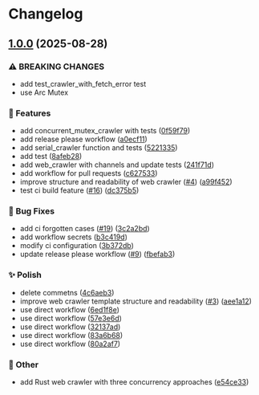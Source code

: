 # Changelog

## [1.0.0](https://github.com/nabil-Tounarti/rust-web-crawler/compare/rust_web_crawler-v0.1.0...rust_web_crawler-v1.0.0) (2025-08-28)


### ⚠ BREAKING CHANGES

* add test_crawler_with_fetch_error test
* use Arc Mutex

### 🚀 Features

* add concurrent_mutex_crawler with tests ([0f59f79](https://github.com/nabil-Tounarti/rust-web-crawler/commit/0f59f792d6b8f977c0b0a68dee242e0a2115a028))
* add release please workflow ([a0ecf11](https://github.com/nabil-Tounarti/rust-web-crawler/commit/a0ecf11c8a1b572622a39f3754fced987ea79659))
* add serial_crawler function and tests ([5221335](https://github.com/nabil-Tounarti/rust-web-crawler/commit/5221335d6b97dfc0a3e4a06ed45705d1859a633a))
* add test ([8afeb28](https://github.com/nabil-Tounarti/rust-web-crawler/commit/8afeb2872dc5cda16a8e4eb6c3af26aa9931b9b7))
* add web_crawler with channels and update tests ([241f71d](https://github.com/nabil-Tounarti/rust-web-crawler/commit/241f71d65783b65d9be75438d7970293a8671ed4))
* add workflow for pull requests ([c627533](https://github.com/nabil-Tounarti/rust-web-crawler/commit/c627533e37f084fb44e40e3d7f9fa7cf419c63fd))
* improve structure and readability of web crawler ([#4](https://github.com/nabil-Tounarti/rust-web-crawler/issues/4)) ([a99f452](https://github.com/nabil-Tounarti/rust-web-crawler/commit/a99f4520b5a0c38ec18609d4419089f2bbeacdb8))
* test ci build feature ([#16](https://github.com/nabil-Tounarti/rust-web-crawler/issues/16)) ([dc375b5](https://github.com/nabil-Tounarti/rust-web-crawler/commit/dc375b5925c903e1d1a8b05db5128171f939ddaa))


### 🐞 Bug Fixes

* add ci forgotten cases ([#19](https://github.com/nabil-Tounarti/rust-web-crawler/issues/19)) ([3c2a2bd](https://github.com/nabil-Tounarti/rust-web-crawler/commit/3c2a2bdf327e440a64ee30e8cebc12209fd9feef))
* add workflow secrets ([b3c419d](https://github.com/nabil-Tounarti/rust-web-crawler/commit/b3c419d37bfebcd8296961172bef5127009dd98e))
* modify ci configuration ([3b372db](https://github.com/nabil-Tounarti/rust-web-crawler/commit/3b372dbf9070f59715eb8093af4d704915aeb029))
* update release please workflow ([#9](https://github.com/nabil-Tounarti/rust-web-crawler/issues/9)) ([fbefab3](https://github.com/nabil-Tounarti/rust-web-crawler/commit/fbefab32e003a88af6664fa25594a1ab74ba5cd6))


### ✨ Polish

* delete commetns ([4c6aeb3](https://github.com/nabil-Tounarti/rust-web-crawler/commit/4c6aeb3461a9d56210060e31d94b998a7f5e2f3d))
* improve web crawler template structure and readability ([#3](https://github.com/nabil-Tounarti/rust-web-crawler/issues/3)) ([aee1a12](https://github.com/nabil-Tounarti/rust-web-crawler/commit/aee1a12e18d204aac99fb60b416532d337b2b6c0))
* use direct workflow ([6ed1f8e](https://github.com/nabil-Tounarti/rust-web-crawler/commit/6ed1f8e442732fcfa2e9bb2c84ed7b0f90cc656d))
* use direct workflow ([57e3e6d](https://github.com/nabil-Tounarti/rust-web-crawler/commit/57e3e6de309bf69af7a514959cf48c4c86a5e452))
* use direct workflow ([32137ad](https://github.com/nabil-Tounarti/rust-web-crawler/commit/32137adce431b998ed5536dc3f3b8fc0113eb9c4))
* use direct workflow ([83a6b68](https://github.com/nabil-Tounarti/rust-web-crawler/commit/83a6b681ed72c1b940e7314ca80d310aac5f5172))
* use direct workflow ([80a2af7](https://github.com/nabil-Tounarti/rust-web-crawler/commit/80a2af78925609d8e4aef9b507723f557e598b5e))


### 🧰 Other

* add Rust web crawler with three concurrency approaches ([e54ce33](https://github.com/nabil-Tounarti/rust-web-crawler/commit/e54ce3317a139a9b6ef868099425875a3b305c61))

